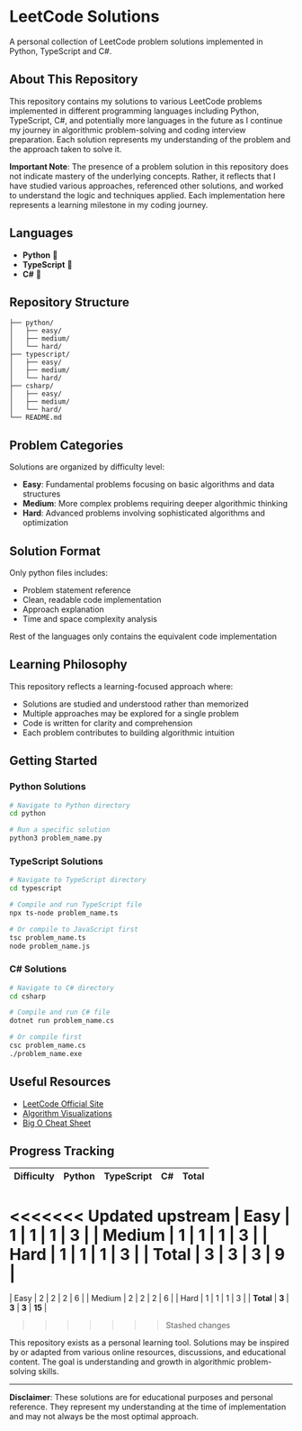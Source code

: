 # LeetCode Solutions

A personal collection of LeetCode problem solutions implemented in Python, TypeScript and C#.

## About This Repository

This repository contains my solutions to various LeetCode problems implemented in different programming languages including Python, TypeScript, C#, and potentially more languages in the future as I continue my journey in algorithmic problem-solving and coding interview preparation. Each solution represents my understanding of the problem and the approach taken to solve it.

**Important Note**: The presence of a problem solution in this repository does not indicate mastery of the underlying concepts. Rather, it reflects that I have studied various approaches, referenced other solutions, and worked to understand the logic and techniques applied. Each implementation here represents a learning milestone in my coding journey.

## Languages

- **Python** 🐍
- **TypeScript** 📘
- **C#** 💎

## Repository Structure

```
├── python/
│   ├── easy/
│   ├── medium/
│   └── hard/
├── typescript/
│   ├── easy/
│   ├── medium/
│   └── hard/
├── csharp/
│   ├── easy/
│   ├── medium/
│   └── hard/
└── README.md
```

## Problem Categories

Solutions are organized by difficulty level:
- **Easy**: Fundamental problems focusing on basic algorithms and data structures
- **Medium**: More complex problems requiring deeper algorithmic thinking
- **Hard**: Advanced problems involving sophisticated algorithms and optimization

## Solution Format

Only python files includes:
- Problem statement reference
- Clean, readable code implementation
- Approach explanation
- Time and space complexity analysis

Rest of the languages only contains the equivalent code implementation

## Learning Philosophy

This repository reflects a learning-focused approach where:
- Solutions are studied and understood rather than memorized
- Multiple approaches may be explored for a single problem
- Code is written for clarity and comprehension
- Each problem contributes to building algorithmic intuition

## Getting Started

### Python Solutions
```bash
# Navigate to Python directory
cd python

# Run a specific solution
python3 problem_name.py
```

### TypeScript Solutions
```bash
# Navigate to TypeScript directory
cd typescript

# Compile and run TypeScript file
npx ts-node problem_name.ts

# Or compile to JavaScript first
tsc problem_name.ts
node problem_name.js
```

### C# Solutions
```bash
# Navigate to C# directory
cd csharp

# Compile and run C# file
dotnet run problem_name.cs

# Or compile first
csc problem_name.cs
./problem_name.exe
```

## Useful Resources

- [LeetCode Official Site](https://leetcode.com/)
- [Algorithm Visualizations](https://visualgo.net/)
- [Big O Cheat Sheet](https://www.bigocheatsheet.com/)

## Progress Tracking

| Difficulty | Python | TypeScript | C# | Total |
|------------|--------|------------|----|----- |
<<<<<<< Updated upstream
| Easy       | 1      | 1          | 1  | 3     |
| Medium     | 1      | 1          | 1  | 3     |
| Hard       | 1      | 1          | 1  | 3     |
| **Total**  | **3**  | **3**      | **3** | **9** |
=======
| Easy       | 2      | 2          | 2  | 6     |
| Medium     | 2      | 2          | 2  | 6     |
| Hard       | 1      | 1          | 1  | 3     |
| **Total**  | **3**  | **3**      | **3** | **15** |
>>>>>>> Stashed changes

This repository exists as a personal learning tool. Solutions may be inspired by or adapted from various online resources, discussions, and educational content. The goal is understanding and growth in algorithmic problem-solving skills.

---

**Disclaimer**: These solutions are for educational purposes and personal reference. They represent my understanding at the time of implementation and may not always be the most optimal approach.
